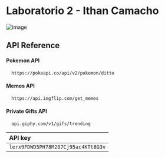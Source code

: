 # Laboratorio 2 - Ithan Camacho

![image](https://github.com/user-attachments/assets/6b38bfab-bd1a-4508-9b12-aabd987653ee)

## API Reference

#### Pokemon API

```http
  https://pokeapi.co/api/v2/pokemon/ditto
```

#### Memes API

```http
  https://api.imgflip.com/get_memes
```

#### Private Gifts API

```http
  api.giphy.com/v1/gifs/trending
```

| API key |
| :-------- |
| `lerx9FDWD5PH78M207Cj95ac4KTt8G3v`|